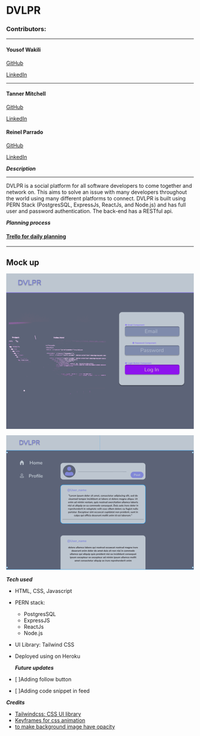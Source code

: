 # DVLPR

### Contributors:

---

#### Yousof Wakili

[GitHub](https://github.com/ywakili18)

[LinkedIn](https://www.linkedin.com/in/yw1818/)

---

#### Tanner Mitchell

[GitHub](https://github.com/BtSquared)

[LinkedIn](https://www.linkedin.com/in/tanner-mitchell/)

#### Reinel Parrado

[GitHub](https://github.com/UnitarySaucer)

[LinkedIn](https://www.linkedin.com/in/reinel-parrado/)

**_Description_**

---

DVLPR is a social platform for all software developers to come together and network on. This aims to solve an issue with many developers throughout the world using many different platforms to connect. DVLPR is built using PERN Stack (PostgresSQL, ExpressJs, ReactJs, and Node.js) and has full user and password authentication. The back-end has a RESTful api.

**_Planning process_**

#### [Trello for daily planning](https://trello.com/b/IrpuHFtR/dvlpr)

---

## Mock up

![SignIn mock up](/readMeImg/signIn.png)

![Feed mock up](/readMeImg/feed.png)

**_Tech used_**

- HTML, CSS, Javascript
- PERN stack:
  - PostgresSQL
  - ExpressJS
  - ReactJs
  - Node.js
- UI Library: Tailwind CSS
- Deployed using on Heroku

  **_Future updates_**

- [ ]Adding follow button
- [ ]Adding code snippet in feed

**_Credits_**

- [Tailwindcss: CSS UI library](https://tailwindcss.com/)
- [Keyframes for css animation](https://developer.mozilla.org/en-US/docs/Web/CSS/@keyframes)
- [to make background image have opacity](https://stackoverflow.com/questions/7241341/can-i-set-an-opacity-only-to-the-background-image-of-a-div)
